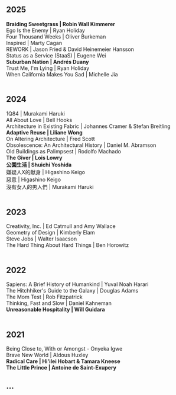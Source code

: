## 2025
**Braiding Sweetgrass | Robin Wall Kimmerer**  
Ego Is the Enemy | Ryan Holiday    
Four Thousand Weeks | Oliver Burkeman  
Inspired | Marty Cagan  
REWORK | Jason Fried & David Heinemeier Hansson  
Status as a Service (StaaS) | Eugene Wei  
**Suburban Nation | Andrés Duany**  
Trust Me, I'm Lying | Ryan Holiday  
When California Makes You Sad | Michelle Jia  
&nbsp;

## 2024
1Q84 | Murakami Haruki  
All About Love | Bell Hooks  
Architecture in Existing Fabric | Johannes Cramer & Stefan Breitling  
**Adaptive Reuse | Liliane Wong**  
On Altering Architecture | Fred Scott  
Obsolescence: An Architectural History | Daniel M. Abramson   
Old Buildings as Palimpsest | Rodolfo Machado  
**The Giver | Lois Lowry**  
**公園生活 | Shuichi Yoshida**  
嫌疑人X的献身 | Higashino Keigo  
惡意 | Higashino Keigo  
沒有女人的男人們 | Murakami Haruki  
&nbsp;

## 2023
Creativity, Inc. | Ed Catmull and Amy Wallace  
Geometry of Design | Kimberly Elam  
Steve Jobs | Walter Isaacson  
The Hard Thing About Hard Things | Ben Horowitz  
&nbsp;

## 2022
Sapiens: A Brief History of Humankind | Yuval Noah Harari  
The Hitchhiker's Guide to the Galaxy | Douglas Adams  
The Mom Test | Rob Fitzpatrick  
Thinking, Fast and Slow | Daniel Kahneman  
**Unreasonable Hospitality | Will Guidara**   
&nbsp;

## 2021
Being Close to, With or Amongst - Onyeka Igwe  
Brave New World | Aldous Huxley  
**Radical Care | Hi'ilei Hobart & Tamara Kneese**  
**The Little Prince | Antoine de Saint-Exupery**  

## ...